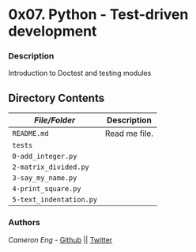 # 0x07. Python - Test-driven development
### Description
Introduction to Doctest and testing modules

## Directory Contents

|   ***File/Folder***    |  **Description**                       |
|---------------|---------------------------------------|
| `README.md` |  Read me file. |
| `tests` |  |
| `0-add_integer.py` |  |
| `2-matrix_divided.py` |  |
| `3-say_my_name.py` |  |
| `4-print_square.py` |  |
| `5-text_indentation.py` |  |

### Authors
*Cameron Eng* - [Github](https://github.com/c_eng/) || [Twitter](https://twitter.com/c33Eng)
